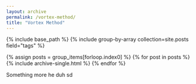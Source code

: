 ```yaml
---
layout: archive
permalink: /vortex-method/
title: "Vortex Method"
---
```


{% include base_path %}
{% include group-by-array collection=site.posts field="tags" %}

{% assign posts = group_items[forloop.index0] %}
{% for post in posts %}
  {% include archive-single.html %}
{% endfor %}

Something more he duh sd
